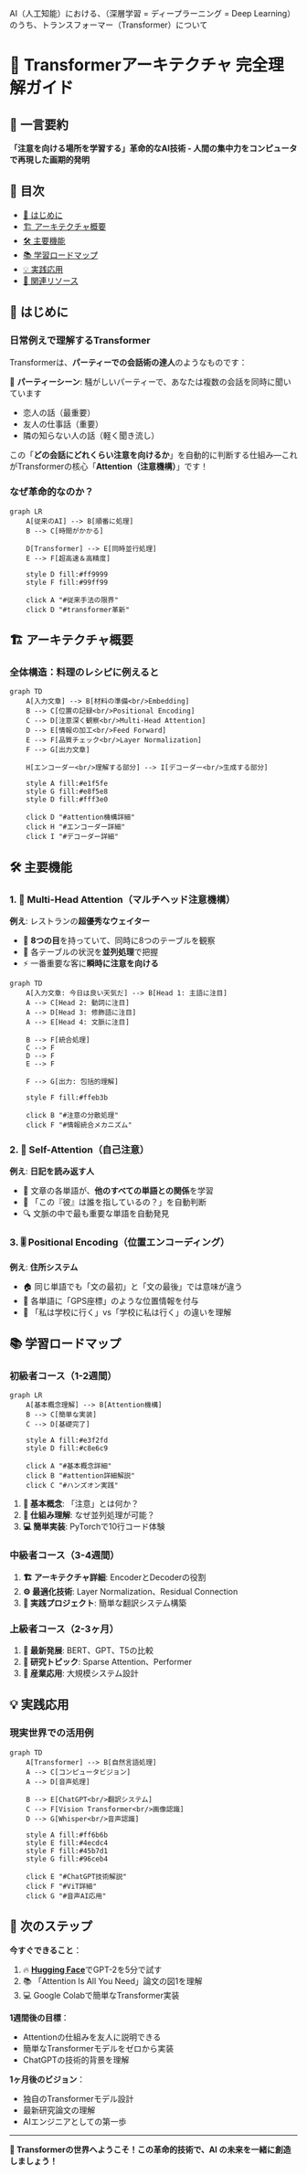 AI（人工知能）における、（深層学習 = ディープラーニング = Deep Learning）のうち、トランスフォーマー（Transformer）について

# 🚀 Transformerアーキテクチャ 完全理解ガイド

## 🌟 一言要約
**「注意を向ける場所を学習する」革命的なAI技術 - 人間の集中力をコンピュータで再現した画期的発明**

## 📖 目次
- [🚀 はじめに](#はじめに)
- [🏗️ アーキテクチャ概要](#アーキテクチャ概要)
- [🛠️ 主要機能](#主要機能)
- [📚 学習ロードマップ](#学習ロードマップ)
- [💡 実践応用](#実践応用)
- [🔗 関連リソース](#関連リソース)

## 🚀 はじめに

### 日常例えで理解するTransformer
Transformerは、**パーティーでの会話術の達人**のようなものです：

🎉 **パーティーシーン**: 騒がしいパーティーで、あなたは複数の会話を同時に聞いています
- 恋人の話（最重要）
- 友人の仕事話（重要）
- 隣の知らない人の話（軽く聞き流し）

この「**どの会話にどれくらい注意を向けるか**」を自動的に判断する仕組み—これがTransformerの核心「**Attention（注意機構）**」です！

### なぜ革命的なのか？
```mermaid
graph LR
    A[従来のAI] --> B[順番に処理]
    B --> C[時間がかかる]
    
    D[Transformer] --> E[同時並行処理]
    E --> F[超高速＆高精度]
    
    style D fill:#ff9999
    style F fill:#99ff99
    
    click A "#従来手法の限界"
    click D "#transformer革新"
```

## 🏗️ アーキテクチャ概要

### 全体構造：料理のレシピに例えると

```mermaid
graph TD
    A[入力文章] --> B[材料の準備<br/>Embedding]
    B --> C[位置の記録<br/>Positional Encoding]
    C --> D[注意深く観察<br/>Multi-Head Attention]
    D --> E[情報の加工<br/>Feed Forward]
    E --> F[品質チェック<br/>Layer Normalization]
    F --> G[出力文章]
    
    H[エンコーダー<br/>理解する部分] --> I[デコーダー<br/>生成する部分]
    
    style A fill:#e1f5fe
    style G fill:#e8f5e8
    style D fill:#fff3e0
    
    click D "#attention機構詳細"
    click H "#エンコーダー詳細"
    click I "#デコーダー詳細"
```

## 🛠️ 主要機能

### 1. 🎯 Multi-Head Attention（マルチヘッド注意機構）

**例え**: レストランの**超優秀なウェイター**
- 👀 **8つの目**を持っていて、同時に8つのテーブルを観察
- 🧠 各テーブルの状況を**並列処理**で把握
- ⚡ 一番重要な客に**瞬時に注意を向ける**

```mermaid
graph TD
    A[入力文章: 今日は良い天気だ] --> B[Head 1: 主語に注目]
    A --> C[Head 2: 動詞に注目]
    A --> D[Head 3: 修飾語に注目]
    A --> E[Head 4: 文脈に注目]
    
    B --> F[統合処理]
    C --> F
    D --> F
    E --> F
    
    F --> G[出力: 包括的理解]
    
    style F fill:#ffeb3b
    
    click B "#注意の分散処理"
    click F "#情報統合メカニズム"
```

### 2. 🔄 Self-Attention（自己注意）

**例え**: **日記を読み返す人**
- 📖 文章の各単語が、**他のすべての単語との関係**を学習
- 💭 「この『彼』は誰を指しているの？」を自動判断
- 🔍 文脈の中で最も重要な単語を自動発見

### 3. 🎚️ Positional Encoding（位置エンコーディング）

**例え**: **住所システム**
- 🏠 同じ単語でも「文の最初」と「文の最後」では意味が違う
- 📍 各単語に「GPS座標」のような位置情報を付与
- 📝 「私は学校に行く」vs「学校に私は行く」の違いを理解

## 📚 学習ロードマップ

### 初級者コース（1-2週間）
```mermaid
graph LR
    A[基本概念理解] --> B[Attention機構]
    B --> C[簡単な実装]
    C --> D[基礎完了]
    
    style A fill:#e3f2fd
    style D fill:#c8e6c9
    
    click A "#基本概念詳細"
    click B "#attention詳細解説"
    click C "#ハンズオン実践"
```

1. **🎯 基本概念**: 「注意」とは何か？
2. **🔧 仕組み理解**: なぜ並列処理が可能？
3. **💻 簡単実装**: PyTorchで10行コード体験

### 中級者コース（3-4週間）
1. **🏗️ アーキテクチャ詳細**: EncoderとDecoderの役割
2. **⚙️ 最適化技術**: Layer Normalization、Residual Connection
3. **🎨 実践プロジェクト**: 簡単な翻訳システム構築

### 上級者コース（2-3ヶ月）
1. **🚀 最新発展**: BERT、GPT、T5の比較
2. **🔬 研究トピック**: Sparse Attention、Performer
3. **🏢 産業応用**: 大規模システム設計

## 💡 実践応用

### 現実世界での活用例

```mermaid
graph TD
    A[Transformer] --> B[自然言語処理]
    A --> C[コンピュータビジョン]
    A --> D[音声処理]
    
    B --> E[ChatGPT<br/>翻訳システム]
    C --> F[Vision Transformer<br/>画像認識]
    D --> G[Whisper<br/>音声認識]
    
    style A fill:#ff6b6b
    style E fill:#4ecdc4
    style F fill:#45b7d1
    style G fill:#96ceb4
    
    click E "#ChatGPT技術解説"
    click F "#ViT詳細"
    click G "#音声AI応用"
```



## 🎉 次のステップ

**今すぐできること**：
1. 🔥 [**Hugging Face**](https://huggingface.co/)でGPT-2を5分で試す
2. 📚 「Attention Is All You Need」論文の図1を理解
3. 💻 Google Colabで簡単なTransformer実装

**1週間後の目標**：
- Attentionの仕組みを友人に説明できる
- 簡単なTransformerモデルをゼロから実装
- ChatGPTの技術的背景を理解

**1ヶ月後のビジョン**：
- 独自のTransformerモデル設計
- 最新研究論文の理解
- AIエンジニアとしての第一歩

---

**🚀 Transformerの世界へようこそ！この革命的技術で、AI の未来を一緒に創造しましょう！**
